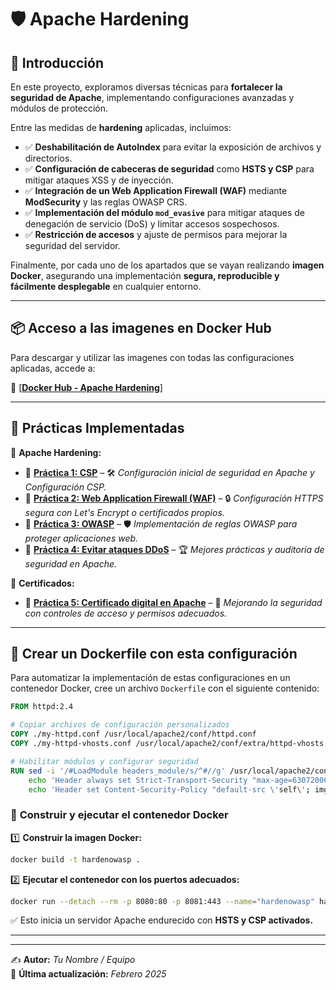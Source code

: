 # 🛡️ Apache Hardening

## 📖 Introducción  

En este proyecto, exploramos diversas técnicas para **fortalecer la seguridad de Apache**, implementando configuraciones avanzadas y módulos de protección.

Entre las medidas de **hardening** aplicadas, incluimos:  

- ✅ **Deshabilitación de AutoIndex** para evitar la exposición de archivos y directorios.  
- ✅ **Configuración de cabeceras de seguridad** como **HSTS y CSP** para mitigar ataques XSS y de inyección.  
- ✅ **Integración de un Web Application Firewall (WAF)** mediante **ModSecurity** y las reglas OWASP CRS.  
- ✅ **Implementación del módulo `mod_evasive`** para mitigar ataques de denegación de servicio (DoS) y limitar accesos sospechosos.  
- ✅ **Restricción de accesos** y ajuste de permisos para mejorar la seguridad del servidor.  

Finalmente, por cada uno de los apartados que se vayan realizando **imagen Docker**, asegurando una implementación **segura, reproducible y fácilmente desplegable** en cualquier entorno.  

---

## 📦 Acceso a las imagenes en Docker Hub  

Para descargar y utilizar las imagenes con todas las configuraciones aplicadas, accede a:  

🔗 [**[Docker Hub - Apache Hardening](https://hub.docker.com/r/pps10836126/apache-hardening/tags)**]

---

## 📌 Prácticas Implementadas  

📂 **Apache Hardening:**  
- 🔹 **[Práctica 1: CSP](https://github.com/XaviGimReu/PPS-10836126/tree/main/template-main/RA3/RA3_1/RA3_1_1)** – 🛠️ *Configuración inicial de seguridad en Apache y Configuración CSP.*  
- 🔹 **[Práctica 2: Web Application Firewall (WAF)](https://github.com/XaviGimReu/PPS-10836126/tree/main/template-main/RA3/RA3_1/RA3_1_2)** – 🔒 *Configuración HTTPS segura con Let's Encrypt o certificados propios.*  
- 🔹 **[Práctica 3: OWASP](https://github.com/XaviGimReu/PPS-10836126/tree/main/template-main/RA3/RA3_1/RA3_1_3)** – 🛡️ *Implementación de reglas OWASP para proteger aplicaciones web.*
- 🔹 **[Práctica 4: Evitar ataques DDoS](https://github.com/XaviGimReu/PPS-10836126/tree/main/template-main/RA3/RA3_1/RA3_1_4)** –   🏆 *Mejores prácticas y auditoría de seguridad en Apache.*

📂 **Certificados:**  
- 🔹 **[Práctica 5: Certificado digital en Apache](https://github.com/XaviGimReu/PPS-10836126/tree/main/template-main/RA3/RA3_1/RA3_1_5)** – 🔑 *Mejorando la seguridad con controles de acceso y permisos adecuados.*  

---

## 🔨 **Crear un Dockerfile con esta configuración**
Para automatizar la implementación de estas configuraciones en un contenedor Docker, cree un archivo `Dockerfile` con el siguiente contenido:

```dockerfile
FROM httpd:2.4

# Copiar archivos de configuración personalizados
COPY ./my-httpd.conf /usr/local/apache2/conf/httpd.conf
COPY ./my-httpd-vhosts.conf /usr/local/apache2/conf/extra/httpd-vhosts.conf

# Habilitar módulos y configurar seguridad
RUN sed -i '/#LoadModule headers_module/s/^#//g' /usr/local/apache2/conf/httpd.conf && \
    echo 'Header always set Strict-Transport-Security "max-age=63072000; includeSubDomains"' >> /usr/local/apache2/conf/httpd.conf && \
    echo 'Header set Content-Security-Policy "default-src \'self\'; img-src *; media-src media1.com media2.com; script-src userscripts.example.com"' >> /usr/local/apache2/conf/httpd.conf
```

### 🚀 **Construir y ejecutar el contenedor Docker**
1️⃣ **Construir la imagen Docker:**
```bash
docker build -t hardenowasp .
```

2️⃣ **Ejecutar el contenedor con los puertos adecuados:**
```bash
docker run --detach --rm -p 8080:80 -p 8081:443 --name="hardenowasp" hardenowasp
```
✅ Esto inicia un servidor Apache endurecido con **HSTS y CSP activados.**

---


---

✍️ **Autor:** *Tu Nombre / Equipo*  
📅 **Última actualización:** *Febrero 2025*  
